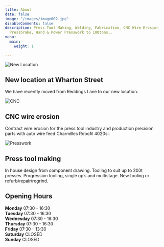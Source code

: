 ```yaml
---
title: About
date: false
image: "/images/image002.jpg"
disableComments: false
description: Press Tool Making, Welding, Fabrication, CNC Wire Erosion, Machining,
  Pressbrake, Hand & Power Presswork to 100tons..
menu:
  main:
    weight: 1

---
```

<span class="image left"><img src="/images/image002.jpg" alt="New Location" /></span>
## New location at Wharton Street
We have recently moved from Reddings Lane to our new location.
<br style="clear: both;">


<span class="image right"><img src="/images/image004.jpg" alt="CNC" /></span>
## CNC wire erosion

Contract wire erosion for the press tool industry and production
precision parts with auto wire feed Charmilles Robofil 4020si.
<br style="clear: both;">


<span class="image left"><img src="/images/image003.jpg" alt="Presswork" /></span>
## Press tool making

In house design from component drawing. Tooling to suit up to 200t
presses. Progression tooling, single op’s and multistage. New
tooling or refurb/repair/regrind.
<br style="clear: both;">


## Opening Hours

**Monday**		07:30 - 16:30  
**Tuesday**		07:30 - 16:30  
**Wednesday**	07:30 - 16:30  
**Thursday**	07:30 - 16:30  
**Friday**		07:30 - 13:30  
**Saturday**	CLOSED  
**Sunday**		CLOSED